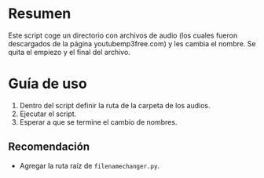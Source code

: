 # Resumen
Este script coge un directorio con archivos de audio (los cuales fueron descargados de la página youtubemp3free.com) y les cambia el nombre. Se quita el empiezo y el final del archivo.

# Guía de uso
1. Dentro del script definir la ruta de la carpeta de los audios.
2. Ejecutar el script.
3. Esperar a que se termine el cambio de nombres.

## Recomendación
* Agregar la ruta raíz de `filenamechanger.py`.
